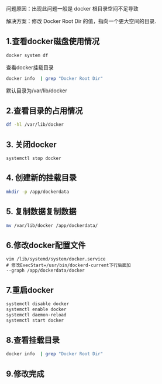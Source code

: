 问题原因：出现此问题一般是 docker 根目录空间不足导致

解决方案：修改 Docker Root Dir 的值，指向一个更大空间的目录.

## 1.查看docker磁盘使用情况

```bash
docker system df
```

查看docker挂载目录

```bash
docker info  | grep "Docker Root Dir"
```

默认目录为/var/lib/docker

## 2.查看目录的占用情况

```bash
df -hl /var/lib/docker
```

## 3. 关闭docker

```vbnet
systemctl stop docker
```

## 4. 创建新的挂载目录

```bash
mkdir -p /app/dockerdata
```

## 5. 复制数据复制数据

```bash
mv /var/lib/docker /app/dockerdata/
```

## 6.修改docker配置文件

```shell
vim /lib/systemd/system/docker.service
# 修改ExecStart=/usr/bin/dockerd-current下行后面加
--graph /app/dockerdata/docker
```

## 7.重启docker

```bash
systemctl disable docker
systemctl enable docker
systemctl daemon-reload
systemctl start docker
```

## 8.查看挂载目录

```bash
docker info  | grep "Docker Root Dir"
```

## 9.修改完成

